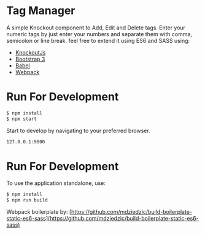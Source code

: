 # Tag Manager

A simple Knockout component to Add, Edit and Delete tags.
Enter your numeric tags by just enter your numbers and separate them with comma, semicolon or
line break. feel free to extend it using ES6 and SASS
using:
* [KnockoutJs](https://nodejs.org/)
* [Bootstrap 3](https://nodejs.org/)
* [Babel](https://nodejs.org/)
* [Webpack](https://nodejs.org/)

# Run For Development
```sh
$ npm install
$ npm start
```
Start to develop by navigating to your preferred browser.
```sh
127.0.0.1:9000
```

# Run For Development
To use the application standalone, use:
```sh
$ npm install
$ npm run build
```

Webpack boilerplate by: [https://github.com/mdziedzic/build-boilerplate-static-es6-sass](https://github.com/mdziedzic/build-boilerplate-static-es6-sass)